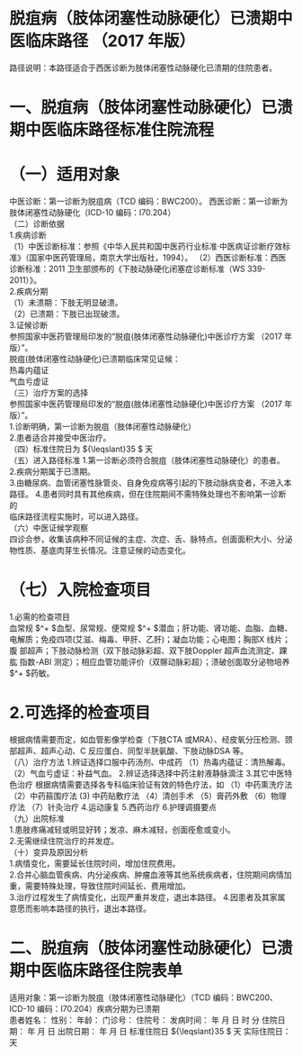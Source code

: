 # 脱疽病（肢体闭塞性动脉硬化）已溃期中医临床路径  （2017 年版）  
路径说明：本路径适合于西医诊断为肢体闭塞性动脉硬化已溃期的住院患者。  
# 一、脱疽病（肢体闭塞性动脉硬化）已溃期中医临床路径标准住院流程  
# （一）适用对象  
中医诊断：第一诊断为脱疽病（TCD 编码：BWC200）。 西医诊断：第一诊断为肢体闭塞性动脉硬化（ICD-10 编码：I70.204）  
（二）诊断依据  
1.疾病诊断  
（1）中医诊断标准：参照《中华人民共和国中医药行业标准·中医病证诊断疗效标准》（国家中医药管理局，南京大学出版社，1994）。 （2）西医诊断标准：西医诊断标准：2011 卫生部颁布的《下肢动脉硬化闭塞症诊断标准（WS 339-2011）》。  
2.疾病分期  
（1）未溃期：下肢无明显破溃。  
（2）已溃期：下肢已出现破溃。  
3.证候诊断  
参照国家中医药管理局印发的“脱疽(肢体闭塞性动脉硬化)中医诊疗方案
（2017 年版）”。  
脱疽(肢体闭塞性动脉硬化)已溃期临床常见证候：  
热毒内蕴证  
气血亏虚证  
（三）治疗方案的选择  
参照国家中医药管理局印发的“脱疽(肢体闭塞性动脉硬化)中医诊疗方案
（2017 年版）”。  
1.诊断明确，第一诊断为脱疽（肢体闭塞性动脉硬化）  
2.患者适合并接受中医治疗。  
（四）标准住院日为 ${\leqslant}35 $ 天  
（五）进入路径标准 1.第一诊断必须符合脱疽（肢体闭塞性动脉硬化）的患者。  
2.疾病分期属于已溃期。  
3.由糖尿病、血管闭塞性脉管炎、自身免疫病等引起的下肢动脉病变者，不进入本路径。 4.患者同时具有其他疾病，但在住院期间不需特殊处理也不影响第一诊断的  
临床路径流程实施时，可以进入路径。  
（六）中医证候学观察  
四诊合参，收集该病种不同证候的主症、次症、舌、脉特点。创面面积大小、分泌物性质、基底肉芽生长情况。注意证候的动态变化。  
# （七）入院检查项目  
1.必需的检查项目  
血常规 $^+ $血型、尿常规、便常规 $^+ $潜血；肝功能、肾功能、血脂、血糖、电解质；免疫四项(艾滋、梅毒、甲肝、乙肝)；凝血功能；心电图；胸部X 线片；腹 部超声；下肢动脉检测（双下肢动脉彩超、双下肢Doppler 超声血流测定、踝肱 指数-ABI 测定）；相应血管功能评价（双髂动脉彩超）；溃破创面取分泌物培养 $^+ $药敏。  
# 2.可选择的检查项目  
根据病情需要而定，如血管影像学检查（下肢CTA 或MRA）、经皮氧分压检测、颈部超声、超声心动、C 反应蛋白、同型半胱氨酸、下肢动脉DSA 等。  
（八）治疗方法 1.辨证选择口服中药汤剂、中成药 （1）热毒内蕴证：清热解毒。 （2）气血亏虚证：补益气血。 2.辨证选择选择中药注射液静脉滴注  3.其它中医特色治疗 根据病情需要选择各专科临床验证有效的特色疗法，如 （1）中药熏洗疗法 （2）中药箍围疗法  (3) 中药贴敷疗法 （4）清创手术  （5）膏药外敷 （6）物理疗法 （7）针灸治疗 4.运动康复 5.西药治疗  6.护理调摄要点  
（九）出院标准  
1.患肢疼痛减轻或明显好转；发凉、麻木减轻，创面痊愈或变小。  
2.无需继续住院治疗的并发症。  
（十）变异及原因分析  
1.病情变化，需要延长住院时间，增加住院费用。  
2.合并心脑血管疾病、内分泌疾病、肿瘤血液等其他系统疾病者，住院期间病情加重，需要特殊处理，导致住院时间延长、费用增加。  
3.治疗过程发生了病情变化，出现严重并发症，退出本路径。 4.因患者及其家属意愿而影响本路径的执行，退出本路径。  
# 二、脱疽病（肢体闭塞性动脉硬化）已溃期中医临床路径住院表单  
适用对象：第一诊断为脱疽（肢体闭塞性动脉硬化）（TCD 编码：BWC200、ICD-10 编码：I70.204）疾病分期为已溃期  
患者姓名：          性别：    年龄：    门诊号：         住院号：            发病时间：   年  月  日  时  分  住院日期：   年  月  日 出院日期：   年  月   日 标准住院日 ${\leqslant}35 $ 天                实际住院日：   天  
